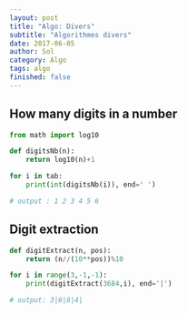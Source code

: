 ```yaml
---
layout: post
title: "Algo: Divers"
subtitle: "Algorithmes divers"
date: 2017-06-05
author: Sol
category: Algo
tags: algo
finished: false
---
```



## How many digits in a number

```py
from math import log10

def digitsNb(n):
    return log10(n)+1

for i in tab:
    print(int(digitsNb(i)), end=' ')

# output : 1 2 3 4 5 6
```

## Digit extraction

```py
def digitExtract(n, pos):
	return (n//(10**pos))%10

for i in range(3,-1,-1):
    print(digitExtract(3684,i), end='|')

# output: 3|6|8|4|
```
